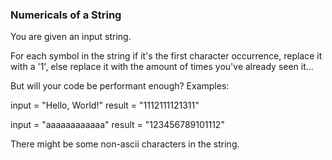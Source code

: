 ### Numericals of a String

You are given an input string.

For each symbol in the string if it's the first character occurrence, replace it with a '1', else replace it with the amount of times you've already seen it...

But will your code be performant enough?
Examples:

input   =  "Hello, World!"
result  =  "1112111121311"

input   =  "aaaaaaaaaaaa"
result  =  "123456789101112"

There might be some non-ascii characters in the string.


